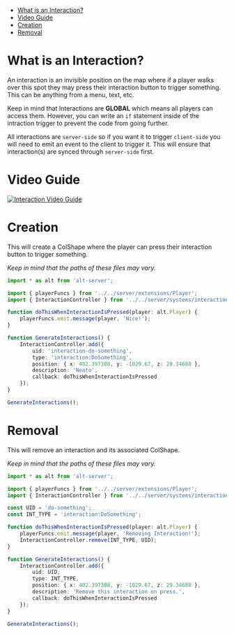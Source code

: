 

- [What is an Interaction?](#what-is-an-interaction)
- [Video Guide](#video-guide)
- [Creation](#creation)
- [Removal](#removal)

# What is an Interaction?

An interaction is an invisible position on the map where if a player walks over this spot they may press their interaction button to trigger something. This can be anything from a menu, text, etc.

Keep in mind that Interactions are **GLOBAL** which means all players can access them. However, you can write an `if` statement inside of the intraction trigger to prevent the code from going further.

All interactions are `server-side` so if you want it to trigger `client-side` you will need to emit an event to the client to trigger it. This will ensure that interaction(s) are synced through `server-side` first.

# Video Guide

[![Interaction Video Guide](https://img.youtube.com/vi/O2aSiXwXoro/0.jpg)](https://www.youtube.com/watch?v=O2aSiXwXoro)

# Creation

This will create a ColShape where the player can press their interaction button to trigger something.

_Keep in mind that the paths of these files may vary._

```typescript
import * as alt from 'alt-server';

import { playerFuncs } from '../../server/extensions/Player';
import { InteractionController } from '../../server/systems/interaction';

function doThisWhenInteractionIsPressed(player: alt.Player) {
    playerFuncs.emit.message(player, 'Nice!');
}

function GenerateInteractions() {
    InteractionController.add({
        uid: 'interaction-do-something',
        type: 'interaction:DoSomething',
        position: { x: 402.397308, y: -1029.67, z: 29.34688 },
        description: 'Neato',
        callback: doThisWhenInteractionIsPressed
    });
}

GenerateInteractions();
```

# Removal

This will remove an interaction and its associated ColShape.

_Keep in mind that the paths of these files may vary._

```typescript
import * as alt from 'alt-server';

import { playerFuncs } from '../../server/extensions/Player';
import { InteractionController } from '../../server/systems/interaction';

const UID = 'do-something';
const INT_TYPE = 'interaction:DoSomething';

function doThisWhenInteractionIsPressed(player: alt.Player) {
    playerFuncs.emit.message(player, 'Removing Interaction!');
    InteractionController.remove(INT_TYPE, UID);
}

function GenerateInteractions() {
    InteractionController.add({
        uid: UID,
        type: INT_TYPE,
        position: { x: 402.397308, y: -1029.67, z: 29.34688 },
        description: 'Remove this interaction on press.',
        callback: doThisWhenInteractionIsPressed
    });
}

GenerateInteractions();
```